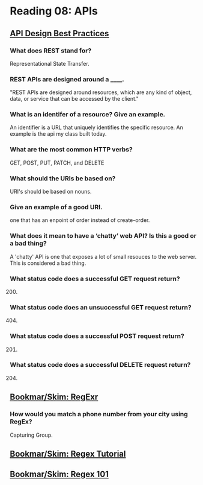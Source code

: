 # Reading 08: APIs

## [API Design Best Practices](https://docs.microsoft.com/en-us/azure/architecture/best-practices/api-design)

### What does REST stand for?

Representational State Transfer.

### REST APIs are designed around a ____.

"REST APIs are designed around resources, which are any kind of object, data, or service that can be accessed by the client."

### What is an identifer of a resource? Give an example.

An identifier is a URL that uniquely identifies the specific resource. An example is the api my class built today. 

### What are the most common HTTP verbs?

GET, POST, PUT, PATCH, and DELETE

### What should the URIs be based on?

URI's should be based on nouns.

### Give an example of a good URI.

one that has an enpoint of order instead of create-order.

### What does it mean to have a ‘chatty’ web API? Is this a good or a bad thing?

 A 'chatty' API is one that exposes a lot of small resouces to the web server. This is considered a bad thing.

### What status code does a successful GET request return?

200.

### What status code does an unsuccessful GET request return?

404.

### What status code does a successful POST request return?

201.

### What status code does a successful DELETE request return?

204.

## [Bookmar/Skim: RegExr](https://regexr.com/)

### How would you match a phone number from your city using RegEx?

Capturing Group.

## [Bookmar/Skim: Regex Tutorial](https://medium.com/factory-mind/regex-tutorial-a-simple-cheatsheet-by-examples-649dc1c3f285)

## [Bookmar/Skim: Regex 101](https://regex101.com/)